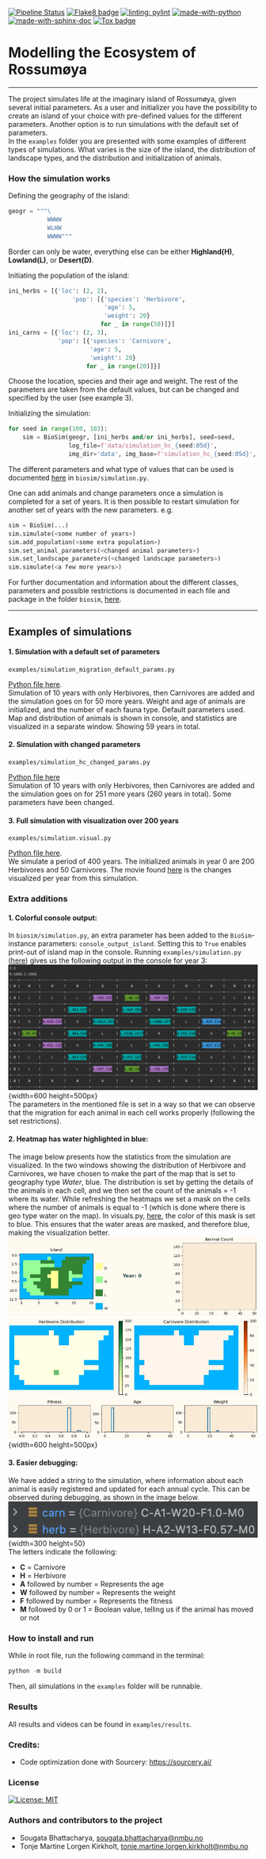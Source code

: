
[![Pipeline Status](https://gitlab.com/nmbu.no/emner/inf200/h2022/january-block-teams/a39_sougata_tonje/biosim-a39-sougata-tonje/badges/main/pipeline.svg)](https://gitlab.com/nmbu.no/emner/inf200/h2022/january-block-teams/a39_sougata_tonje/biosim-a39-sougata-tonje/-/pipelines?page=1&scope=branches&ref=main) 
[![Flake8 badge](https://img.shields.io/badge/linting-flake8-blue)](https://flake8.pycqa.org/en/latest/)
[![linting: pylint](https://img.shields.io/badge/linting-pylint-yellowgreen)](https://github.com/PyCQA/pylint)
[![made-with-python](https://img.shields.io/badge/Made%20with-Python-1f425f.svg)](https://www.python.org/)
[![made-with-sphinx-doc](https://img.shields.io/badge/Made%20with-Sphinx-1f425f.svg)](https://www.sphinx-doc.org/) 
[![Tox badge](https://img.shields.io/badge/Made%20with-tox-yellowgreen)](https://tox.wiki/en/latest/)

# Modelling the Ecosystem of Rossumøya

---

The project simulates life at the imaginary island of Rossumøya, given several initial parameters.
As a user and initializer you have the possibility to create an island of your choice with 
pre-defined values for the different parameters. Another option is to run simulations with the 
default set of parameters.  
In the `examples` folder you are presented with some examples of different 
types of simulations. What varies is the size of the island, the distribution of landscape types, 
and the distribution and initialization of animals. 

### How the simulation works
Defining the geography of the island:
```python
geogr = """\
           WWWW
           WLHW
           WWWW"""
```
Border can only be water, everything else can be either **Highland(H)**, **Lowland(L)**, or 
**Desert(D)**.

Initiating the population of the island:
```python
ini_herbs = [{'loc': (2, 2),
                  'pop': [{'species': 'Herbivore',
                           'age': 5,
                           'weight': 20}
                          for _ in range(50)]}]
ini_carns = [{'loc': (2, 3),
              'pop': [{'species': 'Carnivore',
                       'age': 5,
                       'weight': 20}
                      for _ in range(20)]}]
```
Choose the location, species and their age and weight. The rest of the parameters are taken from the 
default values, but can be changed and specified by the user (see example 3).

Initializing the simulation:
```python
for seed in range(100, 103):
    sim = BioSim(geogr, [ini_herbs and/or ini_herbs], seed=seed,
                 log_file=f'data/simulation_hc_{seed:05d}',
                 img_dir='data', img_base=f'simulation_hc_{seed:05d}', img_years=300)
```

The different parameters and what type of values that can be used is documented
[here](src/biosim/simulation.py) in `biosim/simulation.py`.

One can add animals and change parameters once a simulation is completed for a set of years.
It is then possible to restart simulation for another set of years with the new parameters. e.g.
```python
sim = BioSim(...)
sim.simulate(<some number of years>)
sim.add_population(<some extra population>)
sim.set_animal_parameters(<changed animal parameters>)
sim.set_landscape_parameters(<changed landscape parameters>)
sim.simulate(<a few more years>)
```
For further documentation and 
information about the different classes, parameters and possible restrictions is documented in each
file and package in the folder ```biosim```, [here](src/biosim).

---

## Examples of simulations

#### 1. Simulation with a default set of parameters
```
examples/simulation_migration_default_params.py
``` 
[Python file here](examples/simulation_migration_default_params.py).   
Simulation of 10 years with only Herbivores, then Carnivores are added and the simulation goes on
for 50 more years. Weight and age of animals are initialized, and the number of each fauna type.
Default parameters used. Map and distribution of animals is shown in console, and statistics are 
visualized in a separate window. Showing 59 years in total.
#### 2. Simulation with changed parameters
```
examples/simulation_hc_changed_params.py
```
[Python file here](examples/simulation_hc_changed_params.py)   
Simulation of 10 years with only Herbivores, then Carnivores are added and the simulation goes on
for 251 more years (260 years in total). Some parameters have been changed.

#### 3. Full simulation with visualization over 200 years
```
examples/simulation.visual.py
```
[Python file here](examples/simulation_visual.py).  
We simulate a period of 400 years. 
The initialized animals in year 0 are 200 Herbivores and 50 Carnivores. The movie found 
[here](Exam/simulation_visual.mp4) is the changes visualized per year from this simulation. 

### Extra additions
#### 1. Colorful console output:
In `biosim/simulation.py`, an extra parameter has been added to the `BioSim`-instance parameters: 
`console_output_island`. Setting this to `True` enables print-out of island map in the console. 
Running ```examples/simulation.py``` ([here](examples/simulation_migration.py)) gives us the following output in the console for year 3:
![Output of island map in console.](readme_imgs/console_map.png){width=600 height=500px}  
The parameters in the mentioned file is set in a way so that we can observe that the migration 
for each animal in each cell works properly (following the set restrictions).

#### 2. Heatmap has water highlighted in blue:
The image below presents how the statistics from the simulation are visualized. In the two windows
showing the distribution of Herbivore and Carnivores, we have chosen to make the part of the map 
that is set to geography type *Water*, blue. 
The distribution is set by getting the details of the animals in each cell, and we then set the 
count of the animals = -1 where its water. While refreshing the heatmaps we set a mask on the cells where 
the number of animals is equal to -1 (which is done where there is geo type water on the map). 
In visuals.py, [here](src/biosim/visualization/visuals.py), the color of this mask is set to blue.
This ensures that the water areas are masked, and therefore blue, making the visualization better.
![Output of island map in separate window](readme_imgs/stats_visual.png){width=600 height=500px}  

  
#### 3. Easier debugging:
We have added a string to the simulation, where information about each animal is easily registered
and updated for each annual cycle. This can be observed during debugging, as shown in the image 
below.   
![Picture of console output](readme_imgs/str_info.png){width=300 height=50}   
The letters indicate the following:

- **C** = Carnivore
- **H** = Herbivore
- **A** followed by number = Represents the age
- **W** followed by number = Represents the weight
- **F** followed by number = Represents the fitness
- **M** followed by 0 or 1 = Boolean value, telling us if the animal has moved or not 



### How to install and run
While in root file, run the following command in the terminal:
```python
python -m build
```
Then, all simulations in the `examples` folder will be runnable. 

### Results
All results and videos can be found in `examples/results`.

### Credits:
 - Code optimization done with Sourcery: https://sourcery.ai/

### License
[![License: MIT](https://img.shields.io/badge/License-MIT-yellow.svg)](LICENSE)

### Authors and contributors to the project
- Sougata Bhattacharya, sougata.bhattacharya@nmbu.no
- Tonje Martine Lorgen Kirkholt, tonje.martine.lorgen.kirkholt@nmbu.no